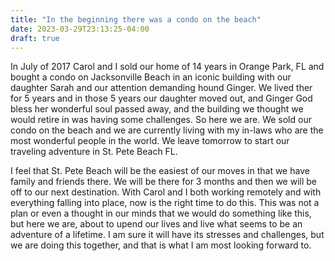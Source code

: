 ```yaml
---
title: "In the beginning there was a condo on the beach"
date: 2023-03-29T23:13:25-04:00
draft: true
---
```


In July of 2017 Carol and I sold our home of 14 years in Orange Park, FL and bought a condo on Jacksonville Beach in an iconic building with our daughter Sarah and our attention demanding hound Ginger. We lived ther for 5 years and in those 5 years our daughter moved out, and Ginger God bless her wonderful soul passed away, and the building we thought we would retire in was having some challenges. So here we are. We sold our condo on the beach and we are currently living with my in-laws who are the most wonderful people in the world. We leave tomorrow to start our traveling adventure in St. Pete Beach FL.

I feel that St. Pete Beach will be the easiest of our moves in that we have family and friends there. We will be there for 3 months and then we will be off to our next destination. With Carol and I both working remotely and with everything falling into place, now is the right time to do this. This was not a plan or even a thought in our minds that we would do something like this, but here we are, about to upend our lives and live what seems to be an adventure of a lifetime. I am sure it will have its stresses and challenges, but we are doing this together, and that is what I am most looking forward to.
